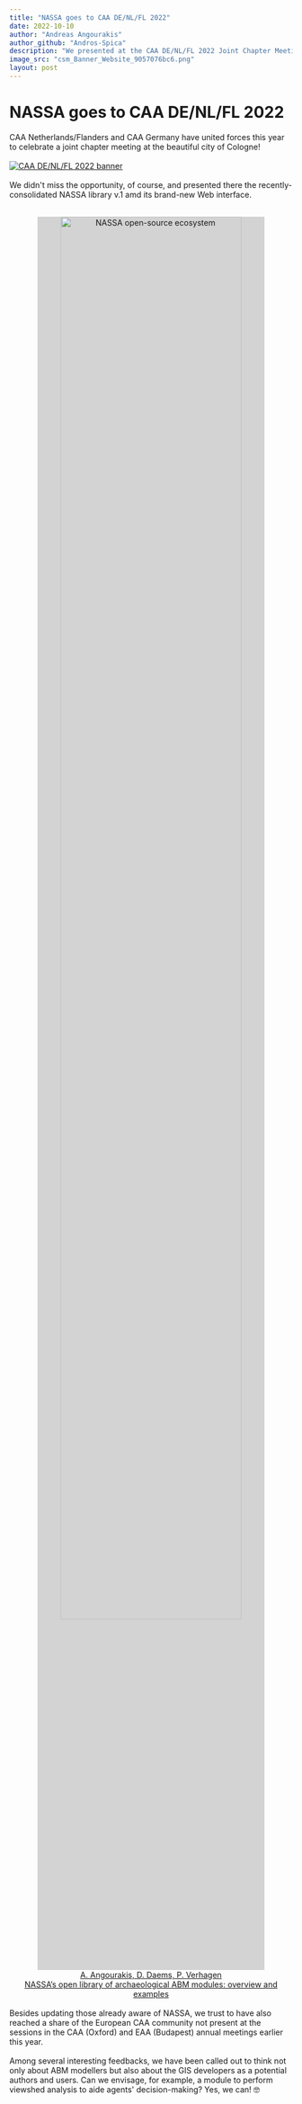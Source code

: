 ```yaml
---
title: "NASSA goes to CAA DE/NL/FL 2022"
date: 2022-10-10
author: "Andreas Angourakis"
author_github: "Andros-Spica"
description: "We presented at the CAA DE/NL/FL 2022 Joint Chapter Meeting in Cologne"
image_src: "csm_Banner_Website_9057076bc6.png"
layout: post
---
```

# NASSA goes to CAA DE/NL/FL 2022

CAA Netherlands/Flanders and CAA Germany have united forces this year to celebrate a joint chapter meeting at the beautiful city of Cologne!
<br><br>
<a href="https://caa-de2022.uni-koeln.de" target="_blank" title="CAA DE/NL/FL 2022">
    <img src="https://archaeology-abm.github.io/NASSA-hub/assets/images/blog/csm_Banner_Website_9057076bc6.png" alt="CAA DE/NL/FL 2022 banner">
</a>
<br><br>
We didn't miss the opportunity, of course, and presented there the recently-consolidated NASSA library v.1 amd its brand-new Web interface.
<br><br>
<div style="text-align: center;">
<img src="https://andros-spica.github.io/CAA-DE-NL-FL-Angourakis-et-al-2022/images/NASSA-ecosystem.png" alt="NASSA open-source ecosystem" style="width: 80%; background-color: lightgray;">
<br>
<a href="https://github.com/Archaeology-ABM/CAA-DE-NL-FL-Angourakis-et-al-2022" target="_blank">A. Angourakis, D. Daems, P. Verhagen <br>NASSA’s open library of archaeological ABM modules: overview and examples</a>
</div>
<br>
Besides updating those already aware of NASSA, we trust to have also reached a share of the European CAA community not present at the sessions in  the CAA (Oxford) and EAA (Budapest) annual meetings earlier this year.
<br><br>
Among several interesting feedbacks, we have been called out to think not only about ABM modellers but also about the GIS developers as a potential authors and users. Can we envisage, for example, a module to perform viewshed analysis to aide agents' decision-making? Yes, we can! 	&#129299;
